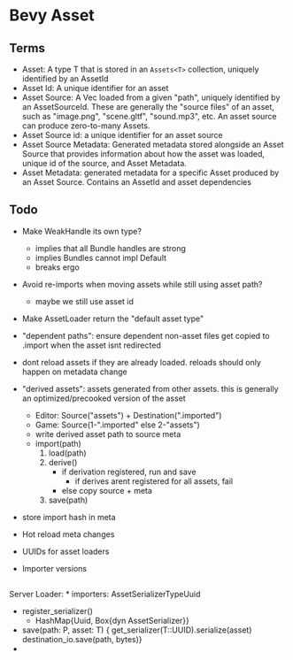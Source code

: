 # Bevy Asset

## Terms

* Asset: A type T that is stored in an `Assets<T>` collection, uniquely identified by an AssetId
* Asset Id: A unique identifier for an asset
* Asset Source: A Vec<u8> loaded from a given "path", uniquely identified by an AssetSourceId. These are generally the "source files" of an asset, such as "image.png", "scene.gltf", "sound.mp3", etc. An asset source can produce zero-to-many Assets. 
* Asset Source id: a unique identifier for an asset source
* Asset Source Metadata: Generated metadata stored alongside an Asset Source that provides information about how the asset was loaded, unique id of the source, and Asset Metadata.
* Asset Metadata: generated metadata for a specific Asset produced by an Asset Source. Contains an AssetId and asset dependencies

## Todo

* Make WeakHandle its own type?
    * implies that all Bundle handles are strong
    * implies Bundles cannot impl Default
    * breaks ergo
* Avoid re-imports when moving assets while still using asset path?
    * maybe we still use asset id
* Make AssetLoader return the "default asset type"
* "dependent paths": ensure dependent non-asset files get copied to .import when the asset isnt redirected
* dont reload assets if they are already loaded. reloads should only happen on metadata change
* "derived assets": assets generated from other assets. this is generally an optimized/precooked version of the asset
    * Editor: Source("assets") + Destination(".imported")
    * Game: Source(1-".imported" else 2-"assets")
    * write derived asset path to source meta
    * import(path)
        1. load(path)
        2. derive()
            * if derivation registered, run and save
                * if derives arent registered for all assets, fail
            * else copy source + meta 
        3. save(path)

* store import hash in meta
* Hot reload meta changes
* UUIDs for asset loaders
* Importer versions


## 

Server
  Loader:
    * importers: AssetSerializerTypeUuid
  * register_serializer()
    * HashMap{Uuid, Box{dyn AssetSerializer}}
  * save(path: P, asset: T) { get_serializer(T::UUID).serialize(asset) destination_io.save(path, bytes)}
 *  